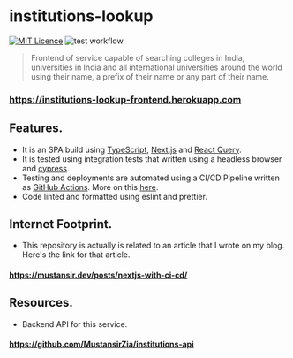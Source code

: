 # institutions-lookup

[![MIT Licence](https://badges.frapsoft.com/os/mit/mit.svg?v=103)](https://opensource.org/licenses/mit-license.php)
![test workflow](https://github.com/MustansirZia/institutions-lookup/actions/workflows/test.yml/badge.svg)

> Frontend of service capable of searching colleges in India, universities in India and all international universities around the world using their name, a prefix of their name or any part of their name.

### https://institutions-lookup-frontend.herokuapp.com

## Features.
* It is an SPA build using [TypeScript](https://www.typescriptlang.org/), [Next.js](https://nextjs.org) and [React Query](https://react-query.tanstack.com).
* It is tested using integration tests that written using a headless browser and [cypress](https://https://www.cypress.io).
* Testing and deployments are automated using a CI/CD Pipeline written as [GitHub Actions](https://github.com/features/actions). More on this [here](/.github/workflows).
* Code linted and formatted using eslint and prettier.

## Internet Footprint.
* This repository is actually is related to an article that I wrote on my blog. Here's the link for that article.
#### https://mustansir.dev/posts/nextjs-with-ci-cd/

## Resources.
* Backend API for this service. 
#### https://github.com/MustansirZia/institutions-api
